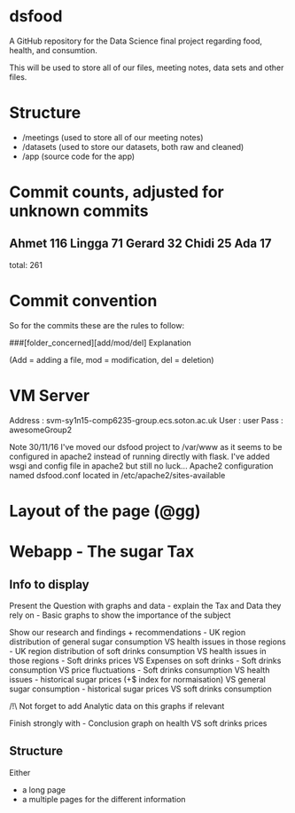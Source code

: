 # dsfood
A GitHub repository for the Data Science final project regarding food, health, and consumtion.

This will be used to store all of our files, meeting notes, data sets and other files.

# Structure

- /meetings (used to store all of our meeting notes)
- /datasets (used to store our datasets, both raw and cleaned)
- /app      (source code for the app)


# Commit counts, adjusted for unknown commits
Ahmet	116
Lingga	71
Gerard	32
Chidi	25
Ada	17
----------
total: 261

# Commit convention

So for the commits these are the rules to follow: 

###[folder_concerned][add/mod/del] Explanation 

(Add = adding a file, mod = modification, del = deletion)


# VM Server

Address : svm-sy1n15-comp6235-group.ecs.soton.ac.uk
User    : user
Pass    : awesomeGroup2

Note 30/11/16
I've moved our dsfood project to /var/www as it seems to be configured in apache2 instead of running directly with flask.
I've added wsgi and config file in apache2 but still no luck...
Apache2 configuration named dsfood.conf located in /etc/apache2/sites-available

# Layout of the page (@gg)

# Webapp - The sugar Tax

 ## Info to display

Present the Question with graphs and data 
	- explain the Tax and Data they rely on
	- Basic graphs to show the importance of the subject 

Show our research and findings + recommendations 
	- UK region distribution of general sugar consumption VS health issues in those regions
	- UK region distribution of soft drinks consumption VS health issues in those regions
	- Soft drinks prices VS Expenses on soft drinks
	- Soft drinks consumption VS price fluctuations
	- Soft drinks consumption VS health issues
	- historical sugar prices (+$ index for normaisation) VS general sugar consumption
	- historical sugar prices VS soft drinks consumption

/!\ Not forget to add Analytic data on this graphs if relevant

Finish strongly with
	- Conclusion graph on health VS soft drinks prices


## Structure

Either 
 - a long page
 - a multiple pages for the different information
